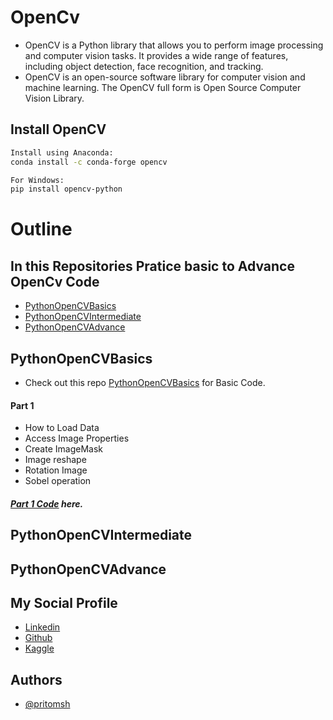 
# OpenCv
- OpenCV is a Python library that allows you to perform image processing and computer vision tasks. It provides a wide range of features, including object detection, face recognition, and tracking.
- OpenCV is an open-source software library for computer vision and machine learning. The OpenCV full form is Open Source Computer Vision Library.


## Install OpenCV
```bash
Install using Anaconda:
conda install -c conda-forge opencv

For Windows:
pip install opencv-python
```


# Outline 

## In this Repositories Pratice basic to Advance OpenCv Code 


- [PythonOpenCVBasics](#pythonopencvbasics)
- [PythonOpenCVIntermediate](#pythonopencvintermediate)
- [PythonOpenCVAdvance](#pythonopencvadvance)




## PythonOpenCVBasics
- Check out this repo [PythonOpenCVBasics](https://github.com/pritomsh/PythonOpenCV1011/tree/master/PythonOpenCVBasics) for Basic Code.

#### Part 1
- How to Load Data
- Access Image Properties
- Create ImageMask
- Image reshape
- Rotation Image
- Sobel operation 
##### [Part 1 Code](https://github.com/pritomsh/PythonOpenCV1011/blob/master/PythonOpenCVBasics/python-opencv-basic.ipynb) here.



## PythonOpenCVIntermediate
## PythonOpenCVAdvance

## My Social Profile
 - [Linkedin](https://www.linkedin.com/in/pritomsh/)
 - [Github](https://github.com/pritomsh)
 - [Kaggle](https://www.kaggle.com/pritomsh)


## Authors

- [@pritomsh](https://www.github.com/pritomsh)
